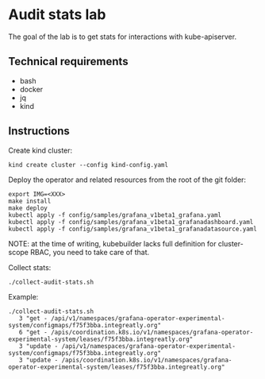 # Audit stats lab

The goal of the lab is to get stats for interactions with kube-apiserver.

## Technical requirements

- bash
- docker
- jq
- kind

## Instructions

Create kind cluster:

```shell
kind create cluster --config kind-config.yaml
```

Deploy the operator and related resources from the root of the git folder:

```shell
export IMG=<XXX>
make install
make deploy
kubectl apply -f config/samples/grafana_v1beta1_grafana.yaml
kubectl apply -f config/samples/grafana_v1beta1_grafanadashboard.yaml
kubectl apply -f config/samples/grafana_v1beta1_grafanadatasource.yaml
```

NOTE: at the time of writing, kubebuilder lacks full definition for cluster-scope RBAC, you need to take care of that.

Collect stats:

```shell
./collect-audit-stats.sh
```

Example:

```shell
./collect-audit-stats.sh
   3 "get - /api/v1/namespaces/grafana-operator-experimental-system/configmaps/f75f3bba.integreatly.org"
   6 "get - /apis/coordination.k8s.io/v1/namespaces/grafana-operator-experimental-system/leases/f75f3bba.integreatly.org"
   3 "update - /api/v1/namespaces/grafana-operator-experimental-system/configmaps/f75f3bba.integreatly.org"
   3 "update - /apis/coordination.k8s.io/v1/namespaces/grafana-operator-experimental-system/leases/f75f3bba.integreatly.org"
```
